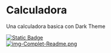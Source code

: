 
<h1>Calculadora</h1>
<p>Una calculadora basica con Dark Theme<p>

[![Static Badge](https://img.shields.io/badge/LINK-%22%20PRUEBA%20%22-blue?style=flat-square)](https://proyecto-calculadora-cp.netlify.app/)
<br>
[![img-Complet-Readme.png](https://i.postimg.cc/qqpjQ3m0/img-Complet-Readme.png)](https://proyecto-calculadora-cp.netlify.app/)
